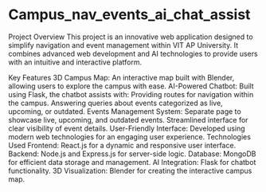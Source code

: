 ﻿# Campus_nav_events_ai_chat_assist
Project Overview
This project is an innovative web application designed to simplify navigation and event management within VIT AP University. It combines advanced web development and AI technologies to provide users with an intuitive and interactive platform.

Key Features
3D Campus Map: An interactive map built with Blender, allowing users to explore the campus with ease.
AI-Powered Chatbot: Built using Flask, the chatbot assists with:
Providing routes for navigation within the campus.
Answering queries about events categorized as live, upcoming, or outdated.
Events Management System:
Separate page to showcase live, upcoming, and outdated events.
Streamlined interface for clear visibility of event details.
User-Friendly Interface: Developed using modern web technologies for an engaging user experience.
Technologies Used
Frontend: React.js for a dynamic and responsive user interface.
Backend: Node.js and Express.js for server-side logic.
Database: MongoDB for efficient data storage and management.
AI Integration: Flask for chatbot functionality.
3D Visualization: Blender for creating the interactive campus map.
